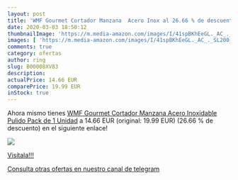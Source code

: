 ```yaml
---
layout: post
title: 'WMF Gourmet Cortador Manzana  Acero Inox al 26.66 % de descuento'
date: 2020-03-03 18:50:12
thumbnailImage: 'https://m.media-amazon.com/images/I/41spBKhEeGL._AC_._SL200_.jpg'
images: [ 'https://m.media-amazon.com/images/I/41spBKhEeGL._AC_._SL200_.jpg' ]
comments: true
category: ofertas
author: ring
slug: B00008XV83
description:
actualPrice: 14.66 EUR
comparePrice: 19.99 EUR
inStock: true
---
```


Ahora mismo tienes [WMF Gourmet Cortador Manzana  Acero Inoxidable Pulido  Pack de 1 Unidad](https://www.amazon.com/dp/B00008XV83/?tag=redken08-20) a 14.66 EUR (original: 19.99 EUR) (26.66 %  de descuento) en el siguiente enlace!

[![](https://m.media-amazon.com/images/I/41spBKhEeGL._AC_._SL200_.jpg)](https://www.amazon.com/dp/B00008XV83/?tag=redken08-20)

[Visítala!!!](https://www.amazon.com/dp/B00008XV83/?tag=redken08-20)

[Consulta otras ofertas en nuestro canal de telegram](https://t.me/s/ofertas25)
